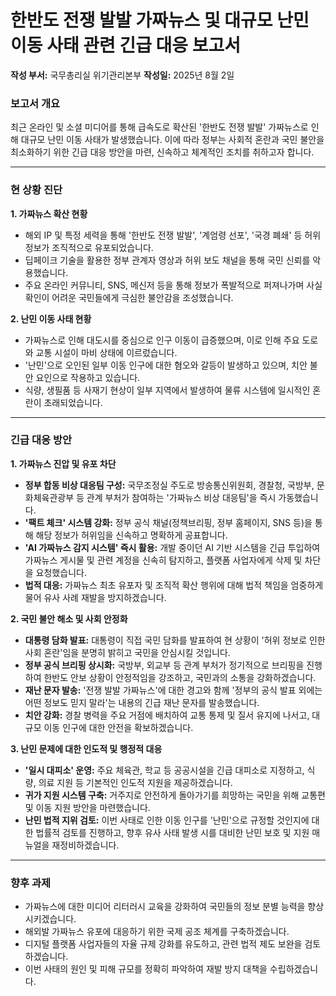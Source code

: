 # 한반도 전쟁 발발 가짜뉴스 및 대규모 난민 이동 사태 관련 긴급 대응 보고서

**작성 부서:** 국무총리실 위기관리본부
**작성일:** 2025년 8월 2일

### 보고서 개요

최근 온라인 및 소셜 미디어를 통해 급속도로 확산된 '한반도 전쟁 발발' 가짜뉴스로 인해 대규모 난민 이동 사태가 발생했습니다. 이에 따라 정부는 사회적 혼란과 국민 불안을 최소화하기 위한 긴급 대응 방안을 마련, 신속하고 체계적인 조치를 취하고자 합니다.

---

### 현 상황 진단

**1. 가짜뉴스 확산 현황**

* 해외 IP 및 특정 세력을 통해 '한반도 전쟁 발발', '계엄령 선포', '국경 폐쇄' 등 허위 정보가 조직적으로 유포되었습니다.
* 딥페이크 기술을 활용한 정부 관계자 영상과 허위 보도 채널을 통해 국민 신뢰를 악용했습니다.
* 주요 온라인 커뮤니티, SNS, 메신저 등을 통해 정보가 폭발적으로 퍼져나가며 사실 확인이 어려운 국민들에게 극심한 불안감을 조성했습니다.

**2. 난민 이동 사태 현황**

* 가짜뉴스로 인해 대도시를 중심으로 인구 이동이 급증했으며, 이로 인해 주요 도로와 교통 시설이 마비 상태에 이르렀습니다.
* '난민'으로 오인된 일부 이동 인구에 대한 혐오와 갈등이 발생하고 있으며, 치안 불안 요인으로 작용하고 있습니다.
* 식량, 생필품 등 사재기 현상이 일부 지역에서 발생하여 물류 시스템에 일시적인 혼란이 초래되었습니다.

---

### 긴급 대응 방안

**1. 가짜뉴스 진압 및 유포 차단**

* **정부 합동 비상 대응팀 구성:** 국무조정실 주도로 방송통신위원회, 경찰청, 국방부, 문화체육관광부 등 관계 부처가 참여하는 '가짜뉴스 비상 대응팀'을 즉시 가동했습니다.
* **'팩트 체크' 시스템 강화:** 정부 공식 채널(정책브리핑, 정부 홈페이지, SNS 등)을 통해 해당 정보가 허위임을 신속하고 명확하게 공표합니다.
* **'AI 가짜뉴스 감지 시스템' 즉시 활용:** 개발 중이던 AI 기반 시스템을 긴급 투입하여 가짜뉴스 게시물 및 관련 계정을 신속히 탐지하고, 플랫폼 사업자에게 삭제 및 차단을 요청했습니다.
* **법적 대응:** 가짜뉴스 최초 유포자 및 조직적 확산 행위에 대해 법적 책임을 엄중하게 물어 유사 사례 재발을 방지하겠습니다.

**2. 국민 불안 해소 및 사회 안정화**

* **대통령 담화 발표:** 대통령이 직접 국민 담화를 발표하여 현 상황이 '허위 정보로 인한 사회 혼란'임을 분명히 밝히고 국민을 안심시킬 것입니다.
* **정부 공식 브리핑 상시화:** 국방부, 외교부 등 관계 부처가 정기적으로 브리핑을 진행하여 한반도 안보 상황이 안정적임을 강조하고, 국민과의 소통을 강화하겠습니다.
* **재난 문자 발송:** '전쟁 발발 가짜뉴스'에 대한 경고와 함께 '정부의 공식 발표 외에는 어떤 정보도 믿지 말라'는 내용의 긴급 재난 문자를 발송했습니다.
* **치안 강화:** 경찰 병력을 주요 거점에 배치하여 교통 통제 및 질서 유지에 나서고, 대규모 이동 인구에 대한 안전을 확보하겠습니다.

**3. 난민 문제에 대한 인도적 및 행정적 대응**

* **'일시 대피소' 운영:** 주요 체육관, 학교 등 공공시설을 긴급 대피소로 지정하고, 식량, 의료 지원 등 기본적인 인도적 지원을 제공하겠습니다.
* **귀가 지원 시스템 구축:** 거주지로 안전하게 돌아가기를 희망하는 국민을 위해 교통편 및 이동 지원 방안을 마련했습니다.
* **난민 법적 지위 검토:** 이번 사태로 인한 이동 인구를 '난민'으로 규정할 것인지에 대한 법률적 검토를 진행하고, 향후 유사 사태 발생 시를 대비한 난민 보호 및 지원 매뉴얼을 재정비하겠습니다.

---

### 향후 과제

* 가짜뉴스에 대한 미디어 리터러시 교육을 강화하여 국민들의 정보 분별 능력을 향상시키겠습니다.
* 해외발 가짜뉴스 유포에 대응하기 위한 국제 공조 체계를 구축하겠습니다.
* 디지털 플랫폼 사업자들의 자율 규제 강화를 유도하고, 관련 법적 제도 보완을 검토하겠습니다.
* 이번 사태의 원인 및 피해 규모를 정확히 파악하여 재발 방지 대책을 수립하겠습니다.